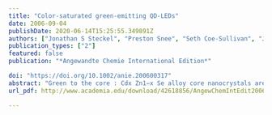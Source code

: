 ```yaml
---
title: "Color-saturated green-emitting QD-LEDs"
date: 2006-09-04
publishDate: 2020-06-14T15:25:55.349891Z
authors: ["Jonathan S Steckel", "Preston Snee", "Seth Coe-Sullivan", "John P Zimmer", "Jonathan E Halpert", "Polina Anikeeva", "Lee-Ann Kim", "Vladimir Bulovic", "Moungi G Bawendi"]
publication_types: ["2"]
featured: false
publication: "*Angewandte Chemie International Edition*"

doi: "https://doi.org/10.1002/anie.200600317"
abstract: "Green to the core : Cdx Zn1−x Se alloy core nanocrystals are synthesized and overcoated with Cdy Zn1−y S to create core–shell nanocrystals with the ideal wavelength of emission for quantum dot light‐emitting device (QD‐LED) displays. These (Cdx Zn1−x Se)Cdy Zn1−y S core–shell nanocrystals are used to fabricate color‐saturated green‐emitting QD‐LEDs (see picture), which are suitable for display applications."
url_pdf: http://www.academia.edu/download/42618856/AngewChemIntEdit2006Steckel.pdf

---
```


